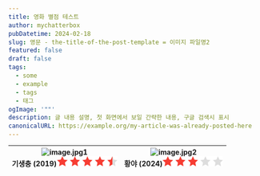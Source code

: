 ```yaml
---
title: 영화 별점 테스트
author: mychatterbox
pubDatetime: 2024-02-18
slug: 영문 - the-title-of-the-post-template = 이미지 파일명2
featured: false
draft: false
tags:
  - some
  - example
  - tags
  - 태그
ogImage: '""'
description: 글 내용 설명, 첫 화면에서 보일 간략한 내용, 구글 검색시 표시
canonicalURL: https://example.org/my-article-was-already-posted-here
---
```



![image.jpg1](https://image.tmdb.org/t/p/w342/7IiTTgloJzvGI1TAYymCfbfl3vT.jpg) <center>기생충 (2019)![9](../../../public/assets/9.png)</center> |![image.jpg2](https://image.tmdb.org/t/p/w342/zVMyvNowgbsBAL6O6esWfRpAcOb.jpg) <center>황야 (2024)![6](../../../public/assets/6.png)</center>
--- | --- | 